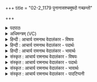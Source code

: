 +++
title = "02-2_1179 पुनानासश्चमूषदो गच्छन्तो"

+++
<details><summary>पदपाठः</summary>

पु꣣नाना꣡सः꣢। च꣣मूष꣡दः꣢। च꣣मू। स꣡दः꣢꣯। ग꣡च्छ꣢꣯न्तः। वा꣣यु꣢म्। अ꣣श्वि꣡ना꣢। ते। नः꣣। धत्त। सुवी꣡र्य꣢म्। सु꣣। वी꣡र्य꣢꣯म्। ११७९।
</details>

<details><summary>अधिमन्त्रम् (VC)</summary>

- पवमानः सोमः
- असितः काश्यपो देवलो वा
- गायत्री
- षड्जः
</details>

<details><summary>हिन्दी : आचार्य रामनाथ वेदालंकार - विषयः</summary>

आगे फिर ब्रह्मानन्द का ही विषय है।
</details>

<details><summary>हिन्दी : आचार्य रामनाथ वेदालंकार - पदार्थः</summary>

पदार्थान्वयभाषाः -  (पुनानासः)पवित्रता देते हुए, (चमूषदः)आत्मा एवं बुद्धिरूप कटोरों में स्थित और(वायुम्)गतिशील मन में तथा(अश्विना)प्राण-अपान में(गच्छन्तः)जाते हुए(ते)वे तुम सोम अर्थात् ब्रह्मानन्द-रस(नः)हमें(सुवीर्यम्)श्रेष्ठ वीर्ययुक्त दिव्यधन(धत्त)प्रदान करो ॥२॥
</details>

<details><summary>हिन्दी : आचार्य रामनाथ वेदालंकार - भावार्थः</summary>

भावार्थभाषाः -  ब्रह्मानन्द को प्राप्त हो जाने पर मन तथा बुद्धि की पवित्रता,प्राण-अपान की कार्यक्षमता और आध्यात्मिक धन स्वयं ही उपासक के पास दौड़े चले आते हैं ॥२॥
</details>

<details><summary>संस्कृत : आचार्य रामनाथ वेदालंकार - विषयः</summary>

अथ पुनरपि ब्रह्मानन्दविषय उच्यते।
</details>

<details><summary>संस्कृत : आचार्य रामनाथ वेदालंकार - पदार्थः</summary>

पदार्थान्वयभाषाः -  (पुनानासः)पवित्रतां प्रयच्छन्तः, (चमूषदः)चम्वोः आत्मबुद्धिरूपयोः पात्रयोः स्थिताः,किं च(वायुम्)गतिशीलं मनः(अश्विना)आश्विनौ प्राणापानौ च(गच्छन्तः)प्राप्नुवन्तः(ते)ते यूयं सोमाः ब्रह्मानन्दरसाः(नः)अस्मभ्यम्(सुवीर्यम्)श्रेष्ठवीर्ययुक्तं दिव्यं धनम्(धत्त)प्रयच्छत ॥२॥
</details>

<details><summary>संस्कृत : आचार्य रामनाथ वेदालंकार - भावार्थः</summary>

भावार्थभाषाः -  ब्रह्मानन्दे प्राप्ते सत्यात्ममनोबुद्धीनां पवित्रता प्राणापानयोः कार्यक्षमताऽऽध्यात्मिकं धनं च स्वयमेवोपासकं प्रति प्रद्रवन्ति ॥२॥
</details>

<details><summary>संस्कृत : आचार्य रामनाथ वेदालंकार - पादटिप्पनी</summary>

टिप्पणी:   १.ऋ० ९।८।२,‘धत्त’इत्यत्र ‘धान्तु’।
</details>
